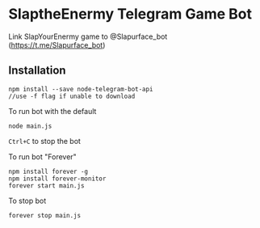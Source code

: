 # SlaptheEnermy Telegram Game Bot

Link SlapYourEnermy game to @Slapurface_bot (https://t.me/Slapurface_bot)

## Installation
```
npm install --save node-telegram-bot-api 
//use -f flag if unable to download
```

To run bot with the default
```
node main.js
```
`Ctrl+C` to stop the bot

To run bot "Forever"
```
npm install forever -g
npm install forever-monitor
forever start main.js
```

To stop bot
```
forever stop main.js
```

